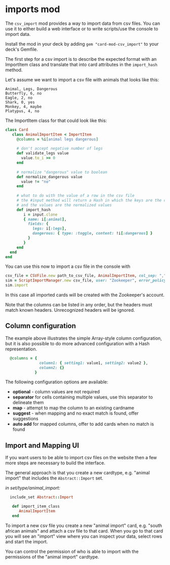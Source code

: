 <!--
# @title README - mod: CSV imports
-->

# imports mod

The `csv_import` mod provides a way to import data from csv files.
You can use it to either build a web interface or to write scripts/use the console to
import data.

Install the mod in your deck by adding `gem "card-mod-csv_import"` to your deck's Gemfile.

The first step for a csv import is to describe the expected format with an ImportItem
class and translate that into card attributes in the `import_hash` method.

Let's assume we want to import a csv file with animals that looks like this:

```csv
Animal, Legs, Dangerous
Butterfly, 6, no
Eagle, 2, no
Shark, 0, yes
Monkey, 4, maybe
Platypus, 4, no
```

The ImportItem class for that could look like this:

```ruby
class Card
   class AnimalImportItem < ImportItem
     @columns = %i[animal legs dangerous]
   
     # don't accept negative number of legs
     def validate_legs value
       value.to_i >= 0
     end
   
     # normalize "dangerous" value to boolean
     def normalize_dangerous value
       value != "no"
     end
   
     # what to do with the value of a row in the csv file
     # the #input method will return a Hash in which the keys are the column names
     # and the values are the normalized values
     def import_hash
        i = input.clone
        { name: i[:animal],
          fields: {
            legs: i[:legs],
            dangerous: { type: :toggle, content: !i[:dangerous] }
          }
        }
     end
  end
end
```

You can use this now to import a csv file in the console with

```ruby
csv_file = CSVFile.new path_to_csv_file, AnimalImportItem, col_sep: ",", headers: true
sim = ScriptImportManager.new csv_file, user: "Zookeeper", error_policy: :reports
sim.import
```

In this case all imported cards will be created with the Zookeeper's account.

Note that the columns can be listed in any order, but the headers must match known
headers. Unrecognized headers will be ignored.

## Column configuration

The example above illustrates the simple Array-style column configuration, but it is
also possible to do more advanced configuration with a Hash representation.

```ruby
  @columns = { 
               column1: { setting1: value1, setting2: value2 },
               column2: {}
             }
```

The following configuration options are available:

- **optional** - column values are not required
- **separator** for cells containing multiple values, use this separator to delineate them
- **map** - attempt to map the column to an existing cardname
- **suggest** - when mapping and no exact match is found, offer suggestions
- **auto add** for mapped columns, offer to add cards when no match is found

## Import and Mapping UI
If you want users to be able to import csv files on the website then a few more steps are
necessary to build the interface.

The general approach is that you create a new cardtype, e.g. "animal import" that 
includes the `Abstract::Import` set.

_in set/type/animal_import:_

```ruby
  include_set Abstract::Import

   def import_item_class
      AnimalImportItem
   end
```

To import a new csv file you create a new "animal import" card, e.g. "south african
animals" and attach a csv file to that card. When you go to that card you will see an
"import" view where you can inspect your data, select rows and start the import.

You can control the permission of who is able to import with the permissions of the 
"animal import" cardtype.


